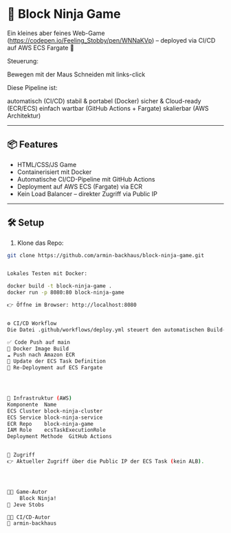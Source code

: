 # 🥷 Block Ninja Game
Ein kleines aber feines Web-Game (https://codepen.io/Feeling_Stobby/pen/WNNaKVp) – deployed via CI/CD auf AWS ECS Fargate 🚀


Steuerung:

Bewegen mit der Maus
Schneiden mit links-click


Diese Pipeline ist:

automatisch (CI/CD)
stabil & portabel (Docker)
sicher & Cloud-ready (ECR/ECS)
einfach wartbar (GitHub Actions + Fargate)
skalierbar (AWS Architektur)

---

## 📦 Features

- HTML/CSS/JS Game
- Containerisiert mit Docker
- Automatische CI/CD-Pipeline mit GitHub Actions
- Deployment auf AWS ECS (Fargate) via ECR
- Kein Load Balancer – direkter Zugriff via Public IP

---

## 🛠️ Setup

1. Klone das Repo:
```bash
git clone https://github.com/armin-backhaus/block-ninja-game.git


Lokales Testen mit Docker:

docker build -t block-ninja-game .
docker run -p 8080:80 block-ninja-game

👉 Öffne im Browser: http://localhost:8080


⚙️ CI/CD Workflow
Die Datei .github/workflows/deploy.yml steuert den automatischen Build- und Deployment-Prozess:

✅ Code Push auf main
🐳 Docker Image Build
☁️ Push nach Amazon ECR
🔁 Update der ECS Task Definition
🚀 Re-Deployment auf ECS Fargate




🧱 Infrastruktur (AWS)
Komponente	Name
ECS Cluster	block-ninja-cluster
ECS Service	block-ninja-service
ECR Repo	block-ninja-game
IAM Role	ecsTaskExecutionRole
Deployment Methode	GitHub Actions


🔗 Zugriff
👉 Aktueller Zugriff über die Public IP der ECS Task (kein ALB).




👨‍💻 Game-Autor
    Block Ninja!
👾 Jeve Stobs

👨‍💻 CI/CD-Autor
👾 armin-backhaus
